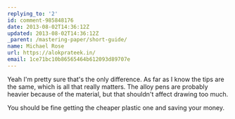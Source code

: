 ```yaml
---
replying_to: '2'
id: comment-985848176
date: 2013-08-02T14:36:12Z
updated: 2013-08-02T14:36:12Z
_parent: /mastering-paper/short-guide/
name: Michael Rose
url: https://alokprateek.in/
email: 1ce71bc10b86565464b612093d89707e
---
```


Yeah I'm pretty sure that's the only difference. As far as I know the tips are
the same, which is all that really matters. The alloy pens are probably heavier
because of the material, but that shouldn't affect drawing too much.

You should be fine getting the cheaper plastic one and saving your money.
